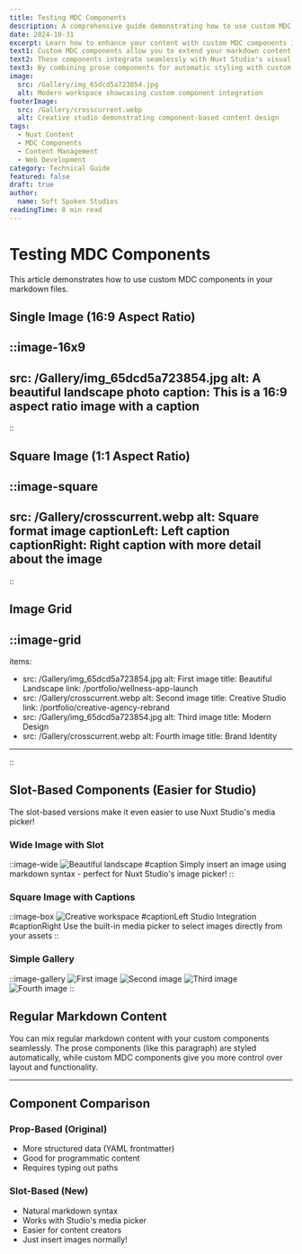 ```yaml
---
title: Testing MDC Components
description: A comprehensive guide demonstrating how to use custom MDC components in your Nuxt Content articles with visual examples and practical usage patterns.
date: 2024-10-31
excerpt: Learn how to enhance your content with custom MDC components including image grids, aspect ratio images, and flexible layout options for richer storytelling.
text1: Custom MDC components allow you to extend your markdown content beyond standard formatting, giving you precise control over visual presentation while maintaining the simplicity of markdown editing.
text2: These components integrate seamlessly with Nuxt Studio's visual editor, making it easy for content creators to add rich media without touching code.
text3: By combining prose components for automatic styling with custom MDC components for special layouts, you create a powerful and flexible content system.
image:
  src: /Gallery/img_65dcd5a723854.jpg
  alt: Modern workspace showcasing custom component integration
footerImage:
  src: /Gallery/crosscurrent.webp
  alt: Creative studio demonstrating component-based content design
tags:
  - Nuxt Content
  - MDC Components
  - Content Management
  - Web Development
category: Technical Guide
featured: false
draft: true
author:
  name: Soft Spoken Studios
readingTime: 8 min read
---
```


# Testing MDC Components

This article demonstrates how to use custom MDC components in your markdown files.

## Single Image (16:9 Aspect Ratio)

::image-16x9
---
src: /Gallery/img_65dcd5a723854.jpg
alt: A beautiful landscape photo
caption: This is a 16:9 aspect ratio image with a caption
---
::

## Square Image (1:1 Aspect Ratio)

::image-square
---
src: /Gallery/crosscurrent.webp
alt: Square format image
captionLeft: Left caption
captionRight: Right caption with more detail about the image
---
::

## Image Grid

::image-grid
---
items:
  - src: /Gallery/img_65dcd5a723854.jpg
    alt: First image
    title: Beautiful Landscape
    link: /portfolio/wellness-app-launch
  - src: /Gallery/crosscurrent.webp
    alt: Second image
    title: Creative Studio
    link: /portfolio/creative-agency-rebrand
  - src: /Gallery/img_65dcd5a723854.jpg
    alt: Third image
    title: Modern Design
  - src: /Gallery/crosscurrent.webp
    alt: Fourth image
    title: Brand Identity
---
::

## Slot-Based Components (Easier for Studio)

The slot-based versions make it even easier to use Nuxt Studio's media picker!

### Wide Image with Slot

::image-wide
![Beautiful landscape](/Gallery/img_65dcd5a723854.jpg)
#caption
Simply insert an image using markdown syntax - perfect for Nuxt Studio's image picker!
::

### Square Image with Captions

::image-box
![Creative workspace](/Gallery/crosscurrent.webp)
#captionLeft
Studio Integration
#captionRight
Use the built-in media picker to select images directly from your assets
::

### Simple Gallery

::image-gallery
![First image](/Gallery/img_65dcd5a723854.jpg)
![Second image](/Gallery/crosscurrent.webp)
![Third image](/Gallery/img_65dcd5a723854.jpg)
![Fourth image](/Gallery/crosscurrent.webp)
::

## Regular Markdown Content

You can mix regular markdown content with your custom components seamlessly. The prose components (like this paragraph) are styled automatically, while custom MDC components give you more control over layout and functionality.

---

## Component Comparison

### Prop-Based (Original)
- More structured data (YAML frontmatter)
- Good for programmatic content
- Requires typing out paths

### Slot-Based (New)
- Natural markdown syntax
- Works with Studio's media picker
- Easier for content creators
- Just insert images normally!
